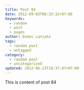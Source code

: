 ```yaml
---
title: Post 84
date: 2012-09-03T06:33:32+07:00
keywords:
  - random
  - post
  - pages
author: Dimas Lanjaka
tags:
  - random post
  - untagged
category:
  - random post
  - uncategorized
updated: 2012-06-23T18:37:47+07:00
---
```

This is content of post 84